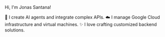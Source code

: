 Hi, I'm Jonas Santana!

🧠 I create AI agents and integrate complex APIs.
☁️ I manage Google Cloud infrastructure and virtual machines.
✨ I love crafting customized backend solutions.
